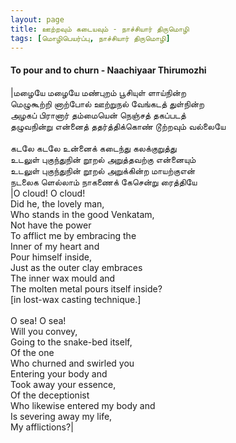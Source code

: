 ```yaml
---
layout: page
title: ஊற்றவும் கடையவும் - நாச்சியார் திருமொழி
tags: [மொழிபெயர்ப்பு, நாச்சியார் திருமொழி]
---
```


<!-- <a name="ஊற்றவும்_கடையவும்"></a>

## மார்ச் 12, 2021
### ஊற்றவும் கடையவும் - நாச்சியார் திருமொழி -->
#### To pour and to churn - Naachiyaar Thirumozhi

|மழையே மழையே மண்புறம் பூசியுள் ளாய்நின்ற<br>மெழுகூற்றி னாற்போல் ஊற்றுநல் வேங்கடத் துள்நின்ற<br>அழகப் பிரானார் தம்மையென் நெஞ்சத் தகப்படத்<br>தழுவநின்று என்னைத் ததர்த்திக்கொண் டூற்றவும் வல்லையே&nbsp;&nbsp;<br><br>கடலே கடலே உன்னைக் கடைந்து கலக்குறுத்து<br>உடலுள் புகுந்துநின் றூறல் அறுத்தவற்கு என்னையும்<br>உடலுள் புகுந்துநின் றூறல் அறுக்கின்ற மாயற்குஎன்<br>நடலைக ளெல்லாம் நாகணைக் கேசென்று ரைத்தியே<br>|O cloud! O cloud!<br>Did he, the lovely man,<br>Who stands in the good Venkatam,<br>Not have the power<br>To afflict me by embracing the<br>Inner of my heart and<br>Pour himself inside,<br>Just as the outer clay embraces<br>The inner wax mould and<br>The molten metal pours itself inside?<br>[in lost-wax casting technique.]<br><br>O sea! O sea!<br>Will you convey,<br>Going to the snake-bed itself,<br>Of the one<br>Who churned and swirled you<br>Entering your body and<br>Took away your essence,<br>Of the deceptionist<br>Who likewise entered my body and<br>Is severing away my life,<br>My afflictions?|

<br>